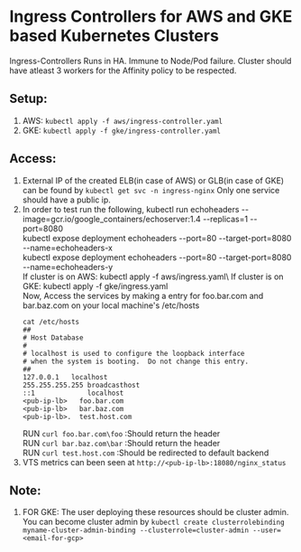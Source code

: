 # Ingress Controllers for AWS and GKE based Kubernetes Clusters

Ingress-Controllers Runs in HA. Immune to Node/Pod failure. Cluster should have atleast 3 workers for the Affinity policy to be respected. 

## Setup:

1. AWS: `kubectl apply -f aws/ingress-controller.yaml`
2. GKE: `kubectl apply -f gke/ingress-controller.yaml`


## Access:
1. External IP of the created ELB(in case of AWS) or GLB(in case of GKE) can be found by `kubectl get svc -n ingress-nginx` Only one service should have a public ip.
2. In order to test run the following,
	kubectl run echoheaders --image=gcr.io/google_containers/echoserver:1.4 --replicas=1 --port=8080\
	kubectl expose deployment echoheaders --port=80 --target-port=8080 --name=echoheaders-x\
	kubectl expose deployment echoheaders --port=80 --target-port=8080 --name=echoheaders-y\
	If cluster is on AWS: kubectl apply -f aws/ingress.yaml\ 
	If cluster is on GKE: kubectl apply -f gke/ingress.yaml\
	Now, Access the services by making a entry for foo.bar.com and bar.baz.com on your local machine's /etc/hosts
	```
	cat /etc/hosts
	##
    # Host Database
    #
    # localhost is used to configure the loopback interface
    # when the system is booting.  Do not change this entry.
    ##
    127.0.0.1	localhost
    255.255.255.255	broadcasthost
    ::1             localhost
    <pub-ip-lb>   foo.bar.com
    <pub-ip-lb>   bar.baz.com
    <pub-ip-lb>.  test.host.com
	```
	RUN `curl foo.bar.com\foo` :Should return the header\
	RUN `curl bar.baz.com\bar` :Should return the header\
    RUN `curl test.host.com`   :Should be redirected to default backend
3. VTS metrics can been seen at `http://<pub-ip-lb>:18080/nginx_status`

## Note:

1. FOR GKE: The user deploying these resources should be cluster admin. You can become cluster admin by `kubectl create clusterrolebinding myname-cluster-admin-binding --clusterrole=cluster-admin --user=<email-for-gcp>`

